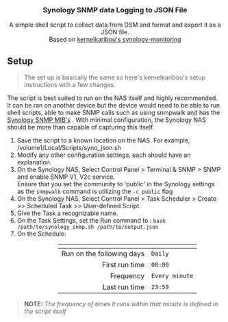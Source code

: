 <div id="top"></div>
<br />
<h3 align="center">Synology SNMP data Logging to JSON File</h3>

  <p align="center">
   A simple shell script to collect data from DSM and format and export it as a JSON file.
    <br />
   Based on <a href="https://github.com/kernelkaribou/synology-monitoring">kernelkaribou's synology-monitoring</a>
    <br />
  </p>
</div>

## Setup
> The set up is basically the same so here's kernelkaribou's setup instructions with a few changes.

The script is best suited to run on the NAS itself and highly recommended. It can be ran on another device but the device would need to be able to run shell scripts, able to make SNMP calls such as using snmpwalk and has the [Synology SNMP MIB's](https://global.download.synology.com/download/Document/MIBGuide/Synology_DiskStation_MIB_Guide.pdf) . With minimal configuration, the Synology NAS should be more than capable of capturing this itself.

1. Save the script to a known location on the NAS. For example, /volume1/Local/Scripts/syno_json.sh 
2. Modify any other configuration settings, each should have an explanation.
3. On the Synology NAS, Select Control Panel > Terminal & SNMP > SNMP and enable SNMP V1, V2c service. <br> Ensure that you set the community to 'public' in the Synology settings as the `snmpwalk` command is utilizing the `-c public` flag 
4. On the Synology NAS, Select Control Panel > Task Scheduler > Create >> Scheduled Task >> User-defined Script.
5. Give the Task a recognizable name.
6. On the Task Settings, set the Run command to : `bash /path/to/synology_snmp.sh /path/to/output.json`
7. On the Schedule:

<ul><ul><ul><ul><ul>
  
| <!-- -->  | <!-- --> |
| --: | -- |
| Run on the following days | `Daily`|
| First run time | `00:00` |
| Frequency |  `Every minute` |
| Last run time | `23:59` |

</ul></ul></ul></ul></ul>

> **NOTE:** *The frequency of times it runs within that minute is defined in the script itself*
